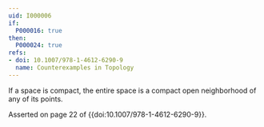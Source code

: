 ```yaml
---
uid: I000006
if:
  P000016: true
then:
  P000024: true
refs:
- doi: 10.1007/978-1-4612-6290-9
  name: Counterexamples in Topology
---
```


If a space is compact, the entire space is a compact open neighborhood of any of its points.

Asserted on page 22 of {{doi:10.1007/978-1-4612-6290-9}}.
